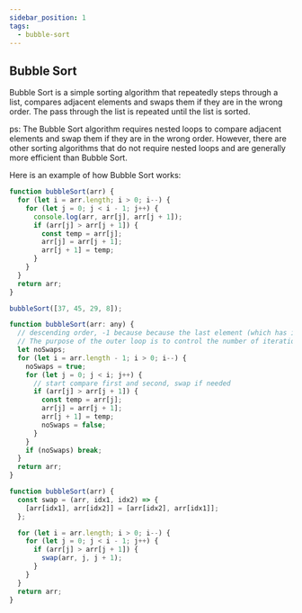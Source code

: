 ```yaml
---
sidebar_position: 1
tags:
  - bubble-sort
---
```


## Bubble Sort

Bubble Sort is a simple sorting algorithm that repeatedly steps through a list, compares adjacent elements and swaps them if they are in the wrong order. The pass through the list is repeated until the list is sorted.

ps:
The Bubble Sort algorithm requires nested loops to compare adjacent elements and swap them if they are in the wrong order. However, there are other sorting algorithms that do not require nested loops and are generally more efficient than Bubble Sort.

Here is an example of how Bubble Sort works:

```jsx title="Bubble (not optimized)"
function bubbleSort(arr) {
  for (let i = arr.length; i > 0; i--) {
    for (let j = 0; j < i - 1; j++) {
      console.log(arr, arr[j], arr[j + 1]);
      if (arr[j] > arr[j + 1]) {
        const temp = arr[j];
        arr[j] = arr[j + 1];
        arr[j + 1] = temp;
      }
    }
  }
  return arr;
}

bubbleSort([37, 45, 29, 8]);
```

```jsx title="bubble (noswap optimized)"
function bubbleSort(arr: any) {
  // descending order, -1 because because the last element (which has index i) is already sorted
  // The purpose of the outer loop is to control the number of iterations needed to sort the array. The outer loop runs arr.length - 1 times, which is the number of passes needed to sort the array.
  let noSwaps;
  for (let i = arr.length - 1; i > 0; i--) {
    noSwaps = true;
    for (let j = 0; j < i; j++) {
      // start compare first and second, swap if needed
      if (arr[j] > arr[j + 1]) {
        const temp = arr[j];
        arr[j] = arr[j + 1];
        arr[j + 1] = temp;
        noSwaps = false;
      }
    }
    if (noSwaps) break;
  }
  return arr;
}
```

```javascript
function bubbleSort(arr) {
  const swap = (arr, idx1, idx2) => {
    [arr[idx1], arr[idx2]] = [arr[idx2], arr[idx1]];
  };

  for (let i = arr.length; i > 0; i--) {
    for (let j = 0; j < i - 1; j++) {
      if (arr[j] > arr[j + 1]) {
        swap(arr, j, j + 1);
      }
    }
  }
  return arr;
}
```

